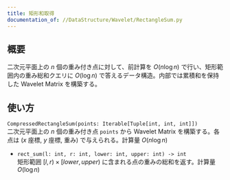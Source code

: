 ```yaml
---
title: 矩形和取得
documentation_of: //DataStructure/Wavelet/RectangleSum.py
---
```

## 概要
二次元平面上の $n$ 個の重み付き点に対して、前計算を $O(n \log n)$ で行い、矩形範囲内の重み総和クエリに $O(\log n)$ で答えるデータ構造。内部では累積和を保持した Wavelet Matrix を構築する。

## 使い方
`CompressedRectangleSum(points: Iterable[Tuple[int, int, int]])`  
二次元平面上の $n$ 個の重み付き点 `points` から Wavelet Matrix を構築する。各点は ($x$ 座標, $y$ 座標, 重み) で与えられる。計算量 $O(n \log n)$

- `rect_sum(l: int, r: int, lower: int, upper: int) -> int`  
矩形範囲 $\lbrack l, r) × \lbrack lower, upper)$ に含まれる点の重みの総和を返す。計算量 $O(\log n)$
